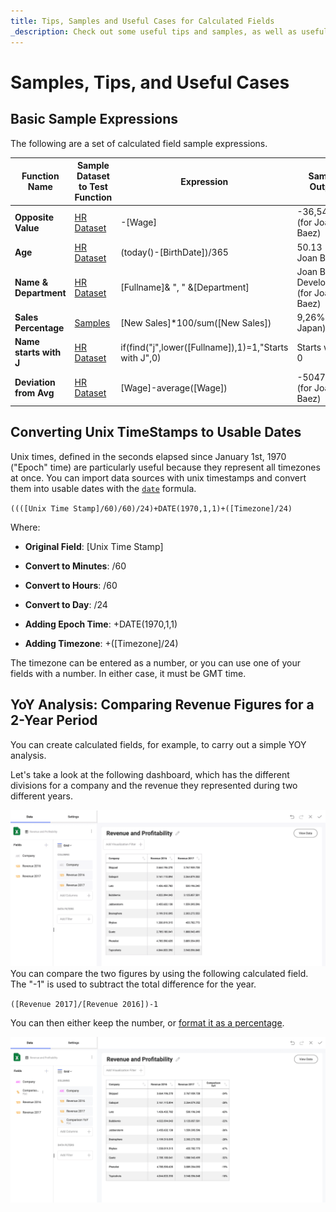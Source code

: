 ```yaml
---
title: Tips, Samples and Useful Cases for Calculated Fields
_description: Check out some useful tips and samples, as well as useful cases you can use in Reveal data visualization.
---
```


# Samples, Tips, and Useful Cases
## Basic Sample Expressions

The following are a set of calculated field sample expressions.


| Function Name              | Sample Dataset to Test Function        | Expression                                                        | Sample Output                          |
| -------------------------- |----------------------------------------| ----------------------------------------------------------------- | -------------------------------------- |
| **Opposite Value**         | <a href="/data/HR%20Dataset_2016.xlsx" download>HR Dataset</a> | \-[Wage]                                                          | \-36,542.00 (for Joan Baez)            |
| **Age**                    | <a href="/data/HR%20Dataset_2016.xlsx" download>HR Dataset</a> | (today()-[BirthDate])/365                                         | 50.13 (for Joan Baez)                  |
| **Name & Department**      | <a href="/data/HR%20Dataset_2016.xlsx" download>HR Dataset</a> | [Fullname]& ", " &[Department]                                    | Joan Baez, Development (for Joan Baez) |
|**Sales Percentage** | <a href="/data/Samples.xlsx" download>Samples</a>                                       | [New Sales]*100/sum([New Sales]) | 9,26% (for Japan)                    |
| **Name starts with J**     | <a href="/data/HR%20Dataset_2016.xlsx" download>HR Dataset</a> | if(find("j",lower([Fullname]),1)=1,"Starts with J",0)             | Starts with J, 0                       |
| **Deviation from Avg**     | <a href="/data/HR%20Dataset_2016.xlsx" download>HR Dataset</a> | [Wage]-average([Wage])                                            | \-50476.71 (for Joan Baez)             |


## Converting Unix TimeStamps to Usable Dates

Unix times, defined in the seconds elapsed since January 1st, 1970
("Epoch" time) are particularly useful because they represent all
timezones at once. You can import data sources with unix timestamps and
convert them into usable dates with the [`date`](date)
formula.

`((([Unix Time Stamp]/60)/60)/24)+DATE(1970,1,1)+([Timezone]/24)`

Where:

  - **Original Field**: [Unix Time Stamp]

  - **Convert to Minutes**: /60

  - **Convert to Hours**: /60

  - **Convert to Day**: /24

  - **Adding Epoch Time**: +DATE(1970,1,1)

  - **Adding Timezone**: +([Timezone]/24)

The timezone can be entered as a number, or you can use one of your
fields with a number. In either case, it must be GMT time.


## YoY Analysis: Comparing Revenue Figures for a 2-Year Period

You can create calculated fields, for example, to carry out a simple YOY
analysis.

Let's take a look at the following dashboard, which has the different
divisions for a company and the revenue they represented during two
different years.

![YoyAnalysisRevenue\_All](images/yoy-analysis-revenue-all.png)
You can compare the two figures by using the following calculated field.
The "-1" is used to subtract the total difference for the year.

`([Revenue 2017]/[Revenue 2016])-1`

You can then either keep the number, or [format it as a percentage](/docs/user/fields/field-settings.md#numeric-fields).

![Comparing Revenue Figures in yoy analysis while using percentage](images/yoy-analysis-percentage-all.png)